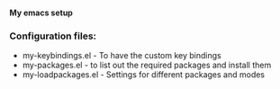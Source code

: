 #### My emacs setup

### Configuration files:
- my-keybindings.el - To have the custom key bindings
- my-packages.el - to list out the required packages and install them
- my-loadpackages.el - Settings for different packages and modes
